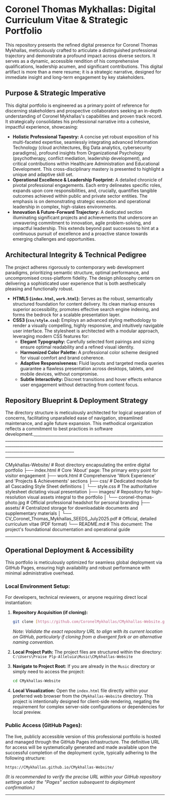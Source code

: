 # Coronel Thomas Mykhallas: Digital Curriculum Vitae & Strategic Portfolio

This repository presents the refined digital presence for Coronel Thomas Mykhallas, meticulously crafted to articulate a distinguished professional trajectory and demonstrate a profound impact across diverse sectors. It serves as a dynamic, accessible rendition of his comprehensive qualifications, leadership acumen, and significant contributions. This digital artifact is more than a mere resume; it is a strategic narrative, designed for immediate insight and long-term engagement by key stakeholders.

## Purpose & Strategic Imperative

This digital portfolio is engineered as a primary point of reference for discerning stakeholders and prospective collaborators seeking an in-depth understanding of Coronel Mykhallas's capabilities and proven track record. It strategically consolidates his professional narrative into a cohesive, impactful experience, showcasing:

* **Holistic Professional Tapestry:** A concise yet robust exposition of his multi-faceted expertise, seamlessly integrating advanced Information Technology (cloud architectures, Big Data analytics, cybersecurity paradigms), profound insights from Organizational Psychology (psychotherapy, conflict mediation, leadership development), and critical contributions within Healthcare Administration and Educational Development. This cross-disciplinary mastery is presented to highlight a unique and adaptive skill set.
* **Operational Excellence & Leadership Footprint:** A detailed chronicle of pivotal professional engagements. Each entry delineates specific roles, expands upon core responsibilities, and, crucially, quantifies tangible outcomes achieved within public and private sector entities. The emphasis is on demonstrating strategic execution and operational leadership in complex, high-stakes environments.
* **Innovation & Future-Forward Trajectory:** A dedicated section illuminating significant projects and achievements that underscore an unwavering commitment to innovation, agile problem-solving, and impactful leadership. This extends beyond past successes to hint at a continuous pursuit of excellence and a proactive stance towards emerging challenges and opportunities.

## Architectural Integrity & Technical Pedigree

The project adheres rigorously to contemporary web development paradigms, prioritizing semantic structure, optimal performance, and uncompromised cross-platform fidelity. The design philosophy centers on delivering a sophisticated user experience that is both aesthetically pleasing and functionally robust.

* **HTML5 (`index.html`, `work.html`):** Serves as the robust, semantically structured foundation for content delivery. Its clean markup ensures superior accessibility, promotes effective search engine indexing, and forms the bedrock for a scalable presentation layer.
* **CSS3 (`css/style.css`):** Employs an advanced styling methodology to render a visually compelling, highly responsive, and intuitively navigable user interface. The stylesheet is architected with a modular approach, leveraging modern CSS features for:
    * **Elegant Typography:** Carefully selected font pairings and sizing ensure optimal readability and a refined visual identity.
    * **Harmonized Color Palette:** A professional color scheme designed for visual comfort and brand coherence.
    * **Adaptive Responsiveness:** Fluid layouts and targeted media queries guarantee a flawless presentation across desktops, tablets, and mobile devices, without compromise.
    * **Subtle Interactivity:** Discreet transitions and hover effects enhance user engagement without detracting from content focus.

## Repository Blueprint & Deployment Strategy

The directory structure is meticulously architected for logical separation of concerns, facilitating unparalleled ease of navigation, streamlined maintenance, and agile future expansion. This methodical organization reflects a commitment to best practices in software development.______________________________________________________________________________________________________________________________________________________________________________________________________________________________________________________________
______________________________________________________________________________________________________________________________________________________________________________________________________________________________________________________________

CMykhallas-Website/                    # Root directory encapsulating the entire digital portfolio
├── index.html                       # Core 'About' page: The primary entry point for visitor engagement
├── work.html                        # Comprehensive 'Work Experience' and 'Projects & Achievements' sections
├── css/                             # Dedicated module for all Cascading Style Sheet definitions
│   └── style.css                    # The authoritative stylesheet dictating visual presentation
├── images/                          # Repository for high-resolution visual assets integral to the portfolio
│   └── coronel-thomas-photo.jpg     # Official professional headshot for personal branding
├── assets/                          # Centralized storage for downloadable documents and supplementary materials
│   └── CV_Coronel_Thomas_Mykhallas_SEEDS_July2025.pdf # Official, detailed curriculum vitae (PDF format)
└── README.md                        # This document: The project's foundational documentation and operational guide
______________________________________________________________________________________________________________________________________________________________________________________________________________________________________________________________



## Operational Deployment & Accessibility

This portfolio is meticulously optimized for seamless global deployment via GitHub Pages, ensuring high availability and robust performance with minimal administrative overhead.

### Local Environment Setup:

For developers, technical reviewers, or anyone requiring direct local instantiation:

1.  **Repository Acquisition (if cloning):**
    ```bash
    git clone [https://github.com/CoronelMykhallas/CMykhallas-Website.git](https://github.com/CoronelMykhallas/CMykhallas-Website.git)
    ```
    *Note: Validate the exact repository URL to align with its current location on GitHub, particularly if cloning from a divergent fork or an alternative naming convention.*

2.  **Local Project Path:**
    The project files are structured within the directory:
    `C:\Users\Praise Plp-Alleluia\Music\CMykhallas-Website`

3.  **Navigate to Project Root:**
    If you are already in the `Music` directory or simply need to access the project:
    ```bash
    cd CMykhallas-Website
    ```

4.  **Local Visualization:**
    Open the `index.html` file directly within your preferred web browser from the `CMykhallas-Website` directory. This project is intentionally designed for client-side rendering, negating the requirement for complex server-side configurations or dependencies for local preview.

### Public Access (GitHub Pages):

The live, publicly accessible version of this professional portfolio is hosted and managed through the GitHub Pages infrastructure. The definitive URL for access will be systematically generated and made available upon the successful completion of the deployment cycle, typically adhering to the following structure:

`https://CMykhallas.github.io/CMykhallas-Website/`

*(It is recommended to verify the precise URL within your GitHub repository settings under the "Pages" section subsequent to deployment confirmation.)*

---

